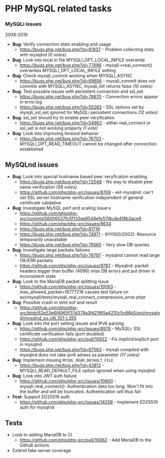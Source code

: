 # PHP MySQL related tasks

### MySQLi issues

2008-2019

- **Bug**: Verify connection stats enabling and usage
  - https://bugs.php.net/bug.php?id=61837 - Problem collecting stats with mysqlnd _(0 votes)_
- **Bug**: Look into local in file MYSQLI_OPT_LOCAL_INFILE overwrite
  - https://bugs.php.net/bug.php?id=77496 - mysqli->real_connect() overwrites MYSQLI_OPT_LOCAL_INFILE setting
- **Bug**: Check mysqli_commit working when MYSQLI_ASYNC
  - https://bugs.php.net/bug.php?id=69656 - mysqli_commit does not commits with MYSQLI_ASYNC, mysqli_kill returns false _(10 votes)_
- **Bug**: Test possible issues with persistent connection and ssl_set
  - https://bugs.php.net/bug.php?id=78870 - Connection errors appear in error.log
  - https://bugs.php.net/bug.php?id=55283 - SSL options set by mysqli_ssl_set ignored for MySQLi persistent connections _(12 votes)_
- **Bug**: ssl_set should try to enable peer veryfication
  - https://bugs.php.net/bug.php?id=54962 - either real_connect or ssl_set is not working properly _(1 vote)_
- **Bug**: Look into improving timeout behavior
  - https://bugs.php.net/bug.php?id=76703 - MYSQLI_OPT_READ_TIMEOUT cannot be changed after connection established

## MySQLnd issues

- **Bug**: Look into special hostname based peer veryfication enabling
  - https://bugs.php.net/bug.php?id=72048 - No way to disable peer name verification _(58 votes)_
  - https://github.com/php/php-src/issues/8769 - ext-mysqlnd: can't set SSL server hostname verification independent of general certificate validation
- **Bug**: Investigate MySQL perf and scaling issue:s 
  - https://github.com/php/php-src/commit/58006537fc5f133ae8549efe5118cde418b3ace9
  - https://github.com/php/php-src/issues/9634
  - https://bugs.php.net/bug.php?id=81719
  - https://bugs.php.net/bug.php?id=74971 - (HY000/2002): Resource temporarily unavailable
  - https://bugs.php.net/bug.php?id=76565 - Very slow DB queries
- **Bug**: Investigate large packets failures
  - https://bugs.php.net/bug.php?id=78797 - mysqlnd cannot read large OK/ERR packets
  - https://github.com/php/php-src/issues/9787 - Mysqlnd: packet headers bigger than buffer (4096) miss DB errors and put driver in inconsistent state
- **Bug**: Look to the MariaDB packet splitting issue
  - https://github.com/php/php-src/issues/10063 - max_allowed_packet=16777216 causes test failure on ext/mysqli/tests/mysqli_real_connect_compression_error.phpt
- **Bug**: Possible crash in stmt eof and result
  - https://github.com/php/php-src/blob/62e53e6f4965f37d379a3fd21f65a4210c5c86b5/ext/mysqlnd/mysqlnd_ps.c#L351-L355
- **Bug**: Look into the port setting issues and IPv6 parsing
  - https://github.com/php/php-src/issues/8978 - MySQLi: SSL certificate verification fails (port doubled) 
  - https://github.com/php/php-src/pull/10922 - Fix implicit/explicit port in mysqlnd
  - https://bugs.php.net/bug.php?id=67563 - mysqli compiled with mysqlnd does not take ipv6 adress as parameter _(17 votes)_
- **Bug**: Implement missing `MYSQL_READ_DEFAULT_FILE`
  - https://bugs.php.net/bug.php?id=43812 - MYSQLI_READ_DEFAULT_FILE option ignored when using mysqlnd
- **Bug**: Look into JWT auth failure
  - https://github.com/php/php-src/issues/10800 - mysqli::real_connect(): Authentication data too long. Won't fit into the buffer and will be truncated. Authentication will thus fail
- **Feat**: Support ED25519 auth
  - https://github.com/php/php-src/issues/14258 - Implement ED25519 auth for mysqlnd

## Tests

- Look to adding MariaDB to CI
  - https://github.com/php/php-src/pull/10062 - Add MariaDB to the Github actions
- Extend fake server coverage

